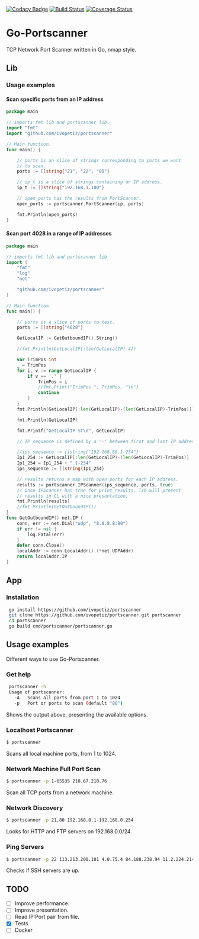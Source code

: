 [![Codacy Badge](https://api.codacy.com/project/badge/Grade/5cc2fb7bdfb240eabe772b8bcbcbc461)](https://app.codacy.com/app/ivopetiz/portscanner?utm_source=github.com&utm_medium=referral&utm_content=ivopetiz/portscanner&utm_campaign=Badge_Grade_Dashboard)
[![Build Status](https://travis-ci.com/ivopetiz/portscanner.svg?branch=master)](https://travis-ci.com/ivopetiz/network-scanner)
[![Coverage Status](https://coveralls.io/repos/github/ivopetiz/portscanner/badge.svg?branch=master)](https://coveralls.io/github/ivopetiz/portscanner?branch=master)
# Go-Portscanner

TCP Network Port Scanner written in Go, nmap style.

## Lib

### Usage examples

#### Scan specific ports from an IP address

```go
package main

// imports fmt lib and portscanner lib.
import "fmt"
import "github.com/ivopetiz/portscanner"

// Main function.
func main() {

	// ports is an slice of strings corresponding to ports we want
	// to scan.
	ports := []string{"21", "22", "80"}

	// ip_t is a slice of strings containing an IP address.
	ip_t := []string{"192.168.1.100"}

	// open_ports has the results from PortScanner.
	open_ports := portscanner.PortScanner(ip, ports)

	fmt.Println(open_ports)
}
```

#### Scan port 4028 in a range of IP addresses

```go
package main

// imports fmt lib and portscanner lib.
import (
	"fmt"
	"log"
	"net"

	"github.com/ivopetiz/portscanner"
)

// Main function.
func main() {

	// ports is a slice of ports to test.
	ports := []string{"4028"}

	GetLocalIP := GetOutboundIP().String()

	//fmt.Println(GetLocalIP[:len(GetLocalIP)-4])

	var TrimPos int
	_ = TrimPos
	for i, v := range GetLocalIP {
		if v == '.' {
			TrimPos = i
			//fmt.Print("TrimPos ", TrimPos, "\n")
			continue
		}
	}
	fmt.Println(GetLocalIP[:len(GetLocalIP)-(len(GetLocalIP)-TrimPos)])

	fmt.Println(GetLocalIP)

	fmt.Printf("GetLocalIP %T\n", GetLocalIP)

	// IP sequence is defined by a '-' between first and last IP address .

	//ips_sequence := []string{"192.168.88.1-254"}
	Ip1_254 := GetLocalIP[:len(GetLocalIP)-(len(GetLocalIP)-TrimPos)]
	Ip1_254 = Ip1_254 + ".1-254"
	ips_sequence := []string{Ip1_254}

	// results returns a map with open ports for each IP address.
	results := portscanner.IPScanner(ips_sequence, ports, true)
	// Once IPScanner has true for print_results, lib will present
	// results in CL with a nice presentation.
	fmt.Println(results)
	//fmt.Println(GetOutboundIP())
}
func GetOutboundIP() net.IP {
	conn, err := net.Dial("udp", "8.8.8.8:80")
	if err != nil {
		log.Fatal(err)
	}
	defer conn.Close()
	localAddr := conn.LocalAddr().(*net.UDPAddr)
	return localAddr.IP
}

```

## App

### Installation

```sh
 go install https://github.com/ivopetiz/portscanner
 git clone https://github.com/ivopetiz/portscanner.git portscanner
 cd portscanner
 go build cmd/portscanner/portscanner.go
```

## Usage examples

Different ways to use Go-Portscanner.

### Get help

```sh
 portscanner -h
 Usage of portscanner:
   -A   Scans all ports from port 1 to 1024
   -p   Port or ports to scan (default "80")
```

Shows the output above, presenting the available options.

### Localhost Portscanner

```sh
$ portscanner
```

Scans all local machine ports, from 1 to 1024.

### Network Machine Full Port Scan

```sh
$ portscanner -p 1-65535 210.67.210.76
```

Scan all TCP ports from a network machine.

### Network Discovery

```sh
$ portscanner -p 21,80 192.168.0.1-192.168.0.254
```

Looks for HTTP and FTP servers on 192.168.0.0/24.

### Ping Servers

```sh
$ portscanner -p 22 113.213.200.101 4.0.75.4 84.188.238.94 11.2.224.214 153.194.246.247
```

Checks if SSH servers are up.

## TODO

-   [ ] Improve performance.
-   [ ] Improve presentation.
-   [ ] Read IP:Port pair from file.
-   [x] Tests
-   [ ] Docker 
